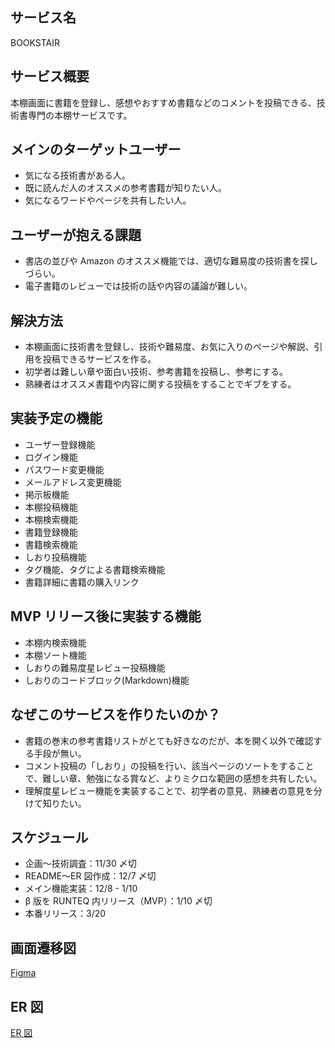## サービス名

BOOKSTAIR

## サービス概要

本棚画面に書籍を登録し、感想やおすすめ書籍などのコメントを投稿できる、技術書専門の本棚サービスです。

## メインのターゲットユーザー

- 気になる技術書がある人。
- 既に読んだ人のオススメの参考書籍が知りたい人。
- 気になるワードやページを共有したい人。

## ユーザーが抱える課題

- 書店の並びや Amazon のオススメ機能では、適切な難易度の技術書を探しづらい。
- 電子書籍のレビューでは技術の話や内容の議論が難しい。

## 解決方法

- 本棚画面に技術書を登録し、技術や難易度、お気に入りのページや解説、引用を投稿できるサービスを作る。
- 初学者は難しい章や面白い技術、参考書籍を投稿し、参考にする。
- 熟練者はオススメ書籍や内容に関する投稿をすることでギブをする。

## 実装予定の機能

- ユーザー登録機能
- ログイン機能
- パスワード変更機能
- メールアドレス変更機能
- 掲示板機能
- 本棚投稿機能
- 本棚検索機能
- 書籍登録機能
- 書籍検索機能
- しおり投稿機能
- タグ機能、タグによる書籍検索機能
- 書籍詳細に書籍の購入リンク

## MVP リリース後に実装する機能

- 本棚内検索機能
- 本棚ソート機能
- しおりの難易度星レビュー投稿機能
- しおりのコードブロック(Markdown)機能

## なぜこのサービスを作りたいのか？

- 書籍の巻末の参考書籍リストがとても好きなのだが、本を開く以外で確認する手段が無い。
- コメント投稿の「しおり」の投稿を行い、該当ページのソートをすることで、難しい章、勉強になる賞など、よりミクロな範囲の感想を共有したい。
- 理解度星レビュー機能を実装することで、初学者の意見、熟練者の意見を分けて知りたい。

## スケジュール

- 企画〜技術調査：11/30 〆切
- README〜ER 図作成：12/7 〆切
- メイン機能実装：12/8 - 1/10
- β 版を RUNTEQ 内リリース（MVP）：1/10 〆切
- 本番リリース：3/20

## 画面遷移図

[Figma](<https://www.figma.com/file/1SjZ7MiiANkYElYjA7tSHa/%E3%82%B5%E3%83%BC%E3%83%93%E3%82%B9%E5%90%8D%3ABookStair(%E4%BB%AE%E5%90%8D)?node-id=0%3A1&t=xrEuekoiAxH4J1AD-1>)

## ER 図

[ER 図](https://bit.ly/3iEtN3e)
